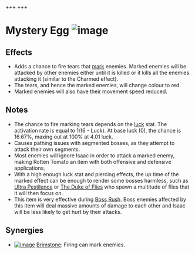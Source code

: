 +++
+++

 # Mystery Egg ![image](/image/Mystery_Egg.png) 


Effects
---------


* Adds a chance to fire tears that [mark](/wiki/Mark "Mark") enemies. Marked enemies will be attacked by other enemies either until it is killed or it kills all the enemies attacking it (similar to the Charmed effect).
* The tears, and hence the marked enemies, will change colour to red.
* Marked enemies will also have their movement speed reduced.


Notes
-------


* The chance to fire marking tears depends on the [luck](/wiki/Luck "Luck") stat. The activation rate is equal to 1/(6 - Luck). At base luck (0), the chance is 16.67%, maxing out at 100% at 4.01 luck.
* Causes pathing issues with segmented bosses, as they attempt to attack their own segments.
* Most enemies will ignore Isaac in order to attack a marked enemy, making Rotten Tomato an item with both offensive and defensive applications.
* With a high enough luck stat and piercing effects, the up time of the marked effect can be enough to render some bosses harmless, such as [Ultra Pestilence](/wiki/Ultra_Pestilence "Ultra Pestilence") or [The Duke of Flies](/wiki/The_Duke_of_Flies "The Duke of Flies") who spawn a multitude of flies that it will then focus on.
* This item is very effective during [Boss Rush](/wiki/Boss_Rush "Boss Rush"). Boss enemies affected by this item will deal massive amounts of damage to each other and Isaac will be less likely to get hurt by their attacks.


Synergies
-----------


* [![image](/image/Brimstone.png)](/wiki/Brimstone "Brimstone") [Brimstone](/wiki/Brimstone "Brimstone"): Firing can mark enemies.



